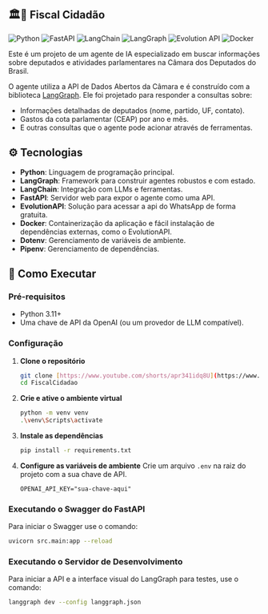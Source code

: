 ## 🏛️📑 Fiscal Cidadão
![Python](https://img.shields.io/badge/Python-3.11-blue.svg) 
![FastAPI](https://img.shields.io/badge/FastAPI-0.116.1-green.svg)
![LangChain](https://img.shields.io/badge/LangChain-blue?logo=langchain)
![LangGraph](https://img.shields.io/badge/LangGraph-orange?logo=data:image/svg+xml;base64,PHN2ZyB4bWxucz0iaHR0cDovL3d3dy53My5vcmcvMjAwMC9zdmciIHdpZHRoPSIxZW0iIGhlaWdodD0iMWVtIiB2aWV3Qm94PSIwIDAgMjQgMjQiPjxwYXRoIGZpbGw9IiNmZmYiIGQ9Ik00IDdoMnYxMEg0em0zIDBoMnYxMEg3em0zIDBoMnYxMEgxMHptMyAwaDJ2MTBIMTN6bTggMi42OThsLTIuNzk4IDIuNzk3bC0xLjQxNC0xLjQxNEwxOC4xNzIgMTBMMTYuNTggOC40MTNsMS40MTQtMS40MTRaTTIgN2gxNHYxMEgyek0xIDV2MTRoMTZWNWEyIDIgMCAwIDAtMi0ySDNBMiAyIDAgMCAwIDEgNSIvPjwvc3ZnPg==)
![Evolution API](https://img.shields.io/badge/EvolutionAPI-purple?logo=whatsapp)
![Docker](https://img.shields.io/badge/Docker-Ready-blue?logo=docker)

Este é um projeto de um agente de IA especializado em buscar informações sobre deputados e atividades parlamentares na Câmara dos Deputados do Brasil.

O agente utiliza a API de Dados Abertos da Câmara e é construído com a biblioteca [LangGraph](https://github.com/langchain-ai/langgraph). Ele foi projetado para responder a consultas sobre:

- Informações detalhadas de deputados (nome, partido, UF, contato).
- Gastos da cota parlamentar (CEAP) por ano e mês.
- E outras consultas que o agente pode acionar através de ferramentas.

## ⚙️ Tecnologias

- **Python**: Linguagem de programação principal.
- **LangGraph**: Framework para construir agentes robustos e com estado.
- **LangChain**: Integração com LLMs e ferramentas.
- **FastAPI**: Servidor web para expor o agente como uma API.
- **EvolutionAPI**: Solução para acessar a api do WhatsApp de forma gratuita.
- **Docker**: Containerização da aplicação e fácil instalação de dependências externas, como o EvolutionAPI.
- **Dotenv**: Gerenciamento de variáveis de ambiente.
- **Pipenv**: Gerenciamento de dependências.

## 🚀 Como Executar

### Pré-requisitos
- Python 3.11+
- Uma chave de API da OpenAI (ou um provedor de LLM compatível).

### Configuração
1.  **Clone o repositório**
    ```bash
    git clone [https://www.youtube.com/shorts/apr341idq8U](https://www.youtube.com/shorts/apr341idq8U)
    cd FiscalCidadao
    ```
2.  **Crie e ative o ambiente virtual**
    ```bash
    python -m venv venv
    .\venv\Scripts\activate
    ```
3.  **Instale as dependências**
    ```bash
    pip install -r requirements.txt
    ```
4.  **Configure as variáveis de ambiente**
    Crie um arquivo `.env` na raiz do projeto com a sua chave de API.
    ```env
    OPENAI_API_KEY="sua-chave-aqui"
    ```
### Executando o Swagger do FastAPI
Para iniciar o Swagger use o comando:
```bash
uvicorn src.main:app --reload
````
### Executando o Servidor de Desenvolvimento
Para iniciar a API e a interface visual do LangGraph para testes, use o comando:
```bash
langgraph dev --config langgraph.json

